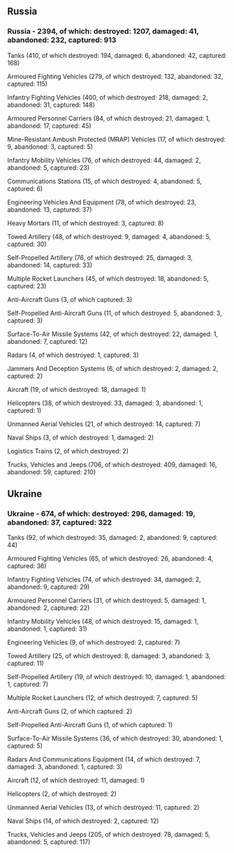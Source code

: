 
 
 ## Russia
 
 ### Russia - 2394, of which: destroyed: 1207, damaged: 41, abandoned: 232, captured: 913

 

 

 Tanks (410, of which destroyed: 194, damaged: 6, abandoned: 42, captured: 168)

 Armoured Fighting Vehicles (279, of which destroyed: 132, abandoned: 32, captured: 115)

 Infantry Fighting Vehicles (400, of which destroyed: 218, damaged: 2, abandoned: 31, captured: 148)

 Armoured Personnel Carriers (84, of which destroyed: 21, damaged: 1, abandoned: 17, captured: 45)

 Mine-Resistant Ambush Protected (MRAP) Vehicles (17, of which destroyed: 9, abandoned: 3, captured: 5)

 Infantry Mobility Vehicles (76, of which destroyed: 44, damaged: 2, abandoned: 5, captured: 23)

 Communications Stations (15, of which destroyed: 4, abandoned: 5, captured: 6)

 Engineering Vehicles And Equipment (78, of which destroyed: 23, abandoned: 13, captured: 37)

 Heavy Mortars (11, of which destroyed: 3, captured: 8)

 Towed Artillery (48, of which destroyed: 9, damaged: 4, abandoned: 5, captured: 30)

 Self-Propelled Artillery (76, of which destroyed: 25, damaged: 3, abandoned: 14, captured: 33)

 Multiple Rocket Launchers (45, of which destroyed: 18, abandoned: 5, captured: 23)

 Anti-Aircraft Guns (3, of which captured: 3)

 Self-Propelled Anti-Aircraft Guns (11, of which destroyed: 5, abandoned: 3, captured: 3)

 Surface-To-Air Missile Systems (42, of which destroyed: 22, damaged: 1, abandoned: 7, captured: 12)

 Radars (4, of which destroyed: 1, captured: 3)

 Jammers And Deception Systems (6, of which destroyed: 2, damaged: 2, captured: 2)

 Aircraft (19, of which destroyed: 18, damaged: 1)

 Helicopters (38, of which destroyed: 33, damaged: 3, abandoned: 1, captured: 1)

 Unmanned Aerial Vehicles (21, of which destroyed: 14, captured: 7)

 Naval Ships (3, of which destroyed: 1, damaged: 2)

 Logistics Trains (2, of which destroyed: 2)

 Trucks, Vehicles and Jeeps (706, of which destroyed: 409, damaged: 16, abandoned: 59, captured: 210)

 
 
 ## Ukraine
 
 ### Ukraine - 674, of which: destroyed: 296, damaged: 19, abandoned: 37, captured: 322

 

 

 Tanks (92, of which destroyed: 35, damaged: 2, abandoned: 9, captured: 44)

 Armoured Fighting Vehicles (65, of which destroyed: 26, abandoned: 4, captured: 36)

 Infantry Fighting Vehicles (74, of which destroyed: 34, damaged: 2, abandoned: 9, captured: 29)

 Armoured Personnel Carriers (31, of which destroyed: 5, damaged: 1, abandoned: 2, captured: 22)

 Infantry Mobility Vehicles (48, of which destroyed: 15, damaged: 1, abandoned: 1, captured: 31)

 Engineering Vehicles (9, of which destroyed: 2, captured: 7)

 Towed Artillery (25, of which destroyed: 8, damaged: 3, abandoned: 3, captured: 11)

 Self-Propelled Artillery (19, of which destroyed: 10, damaged: 1, abandoned: 1, captured: 7)

 Multiple Rocket Launchers (12, of which destroyed: 7, captured: 5)

 Anti-Aircraft Guns (2, of which captured: 2)

 Self-Propelled Anti-Aircraft Guns (1, of which captured: 1)

 Surface-To-Air Missile Systems (36, of which destroyed: 30, abandoned: 1, captured: 5)

 

 

 Radars And Communications Equipment (14, of which destroyed: 7, damaged: 3, abandoned: 1, captured: 3)

 Aircraft (12, of which destroyed: 11, damaged: 1)

 Helicopters (2, of which destroyed: 2)

 Unmanned Aerial Vehicles (13, of which destroyed: 11, captured: 2)

 Naval Ships (14, of which destroyed: 2, captured: 12)

 Trucks, Vehicles and Jeeps (205, of which destroyed: 78, damaged: 5, abandoned: 5, captured: 117)

